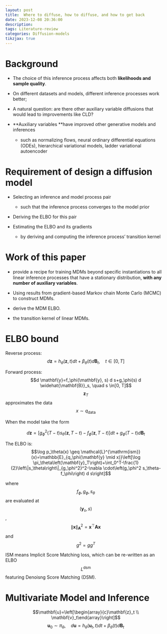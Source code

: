 ```yaml
---
layout: post
title:  Where to diffuse, how to diffuse, and how to get back
date: 2023-12-08 20:36:00
description: 
tags: Literature-review
categories: Diffusion-models
tikzjax: true
---
```


# Background

- The choice of this inference process affects both **likelihoods and sample quality**.

- On different datasets and models, different inference processes work better;

- A natural question: are there other auxiliary variable diffusions that would lead to improvements like CLD?

- **Auxiliary variables **have improved other generative models and inferences
   - such as normalizing ﬂows, neural ordinary differential equations (ODEs), hierarchical variational models, ladder variational autoencoder

# Requirement of design a diffusion model

- Selecting an inference and model process pair
   - such that the inference process converges to the model prior

- Deriving the ELBO for this pair

- Estimating the ELBO and its gradients
   - by deriving and computing the inference process’ transition kernel
# Work of this paper

- provide a recipe for training MDMs beyond speciﬁc instantiations to all linear inference processes that have a stationary distribution, **with any number of auxiliary variables**.

- Using results from gradient-based Markov chain Monte Carlo (MCMC) to construct MDMs.

- derive the MDM ELBO.

- the transition kernel of linear MDMs.

# ELBO bound

Reverse process: $$d \mathbf{z}=h_\theta(\mathbf{z}, t) d t+\beta_\theta(t) d \mathbf{B}_t, \quad t \in[0, T]$$

Forward process: $$d \mathbf{y}=f_\phi(\mathbf{y}, s) d s+g_\phi(s) d \widehat{\mathbf{B}}_s, \quad s \in[0, T]$$
$$\mathbf{z}_T$$ approximates the data $$x \sim q_{\text{data}}$$

When the model take the form

$$d \mathbf{z}=\left[g_\phi^2(T-t) s_\theta(\mathbf{z}, T-t)-f_\phi(\mathbf{z}, T-t)\right] d t+g_\phi(T-t) d \mathbf{B}_t$$

The ELBO is: $$\log p_\theta(x) \geq \mathcal{L}^{\mathrm{ism}}(x)=\mathbb{E}_{q_\phi(\mathbf{y} \mid x)}\left[\log \pi_\theta\left(\mathbf{y}_T\right)+\int_0^T-\frac{1}{2}\left\|s_\theta\right\|_{g_\phi^2}^2-\nabla \cdot\left(g_\phi^2 s_\theta-f_\phi\right) d s\right]$$

where $$f_{\phi}, g_{\phi}, s_{\theta}$$ are evaluated at $$(\mathbf{y}_s, s)$$, $$\|\mathbf{x}\|_{\mathbf{A}}^2=\mathbf{x}^{\top} \mathbf{A} \mathbf{x}$$ and $$g^2 = gg^T$$

ISM means Implicit Score Matching loss, which can be re-written as an ELBO $$L^{\text{dsm}}$$ featuring Denoisng Score Matching (DSM).

# Multivariate Model and Inference

$$\mathbf{u}=\left[\begin{array}{c}\mathbf{z}_t \\ \mathbf{v}_t\end{array}\right]$$
$$\mathbf{u}_0 \sim \pi_\theta, \quad d \mathbf{u}=h_\theta\left(\mathbf{u}_t, t\right) d t+\beta_\theta(t) d \mathbf{B}_t$$



